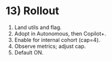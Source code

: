 # 13) Rollout

1. Land utils and flag.
2. Adopt in Autonomous, then Copilot+.
3. Enable for internal cohort (cap=4).
4. Observe metrics; adjust cap.
5. Default ON.

